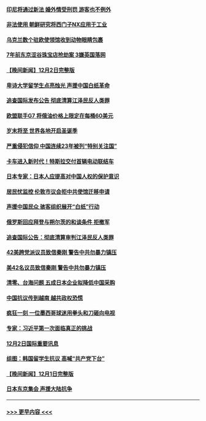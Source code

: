 #### [印尼将通过新法 婚外情受刑罚 游客也不例外](../pages/prog202/a103589890.md?t=12032201) 
#### [非法使用 朝鲜研究将西门子NX应用于工业](../pages/prog202/a103589883.md?t=12032201) 
#### [乌克兰数个驻欧使领馆收到动物眼睛包裹](../pages/prog202/a103589875.md?t=12032201) 
#### [7年前东京涩谷珠宝店抢劫案 3嫌英国落网](../pages/prog202/a103589800.md?t=12032201) 
#### [【晚间新闻】12月2日完整版](../pages/prog202/a103589672.md?t=12032201) 
#### [卑诗大学留学生点亮烛光 声援中国白纸革命](../pages/prog202/a103589679.md?t=12032201) 
#### [追查国际发布公告 彻底清算江泽民反人类罪](../pages/prog202/a103589675.md?t=12032201) 
#### [欧盟联手G7 将俄油价格上限定在每桶60美元](../pages/prog202/a103589667.md?t=12032201) 
#### [岁末将至 世界各地开启圣诞季](../pages/prog202/a103589549.md?t=12032201) 
#### [严重侵犯信仰 中国连续23年被列“特别关注国”](../pages/prog202/a103589309.md?t=12032201) 
#### [卡车进入新时代！特斯拉交付首辆电动联结车](../pages/prog202/a103589231.md?t=12032201) 
#### [日本专家：日本人应提高对中国人权的保护意识](../pages/prog202/a103589227.md?t=12032201) 
#### [居民忧监控 伦敦市议会拒中共使馆迁移申请](../pages/prog202/a103589225.md?t=12032201) 
#### [声援中国民众 骇客组织展开“白纸”行动](../pages/prog202/a103589221.md?t=12032201) 
#### [俄罗斯回应拜登与朔尔茨的和谈条件 拒撤军](../pages/prog202/a103589262.md?t=12032201) 
#### [追查国际公告：彻底清算审判江泽民反人类罪](../pages/prog202/a103589219.md?t=12032201) 
#### [42美跨党派议员致信秦刚 警告中共勿暴力镇压](../pages/prog202/a103589213.md?t=12032201) 
#### [美42名议员致信秦刚 警告中共勿暴力镇压](../pages/prog202/a103589163.md?t=12032201) 
#### [清零、台海问题 五成日本企业拟降低中国采购](../pages/prog202/a103589149.md?t=12032201) 
#### [中国抗议传到越南 越共政权恐慌](../pages/prog202/a103589056.md?t=12032201) 
#### [疯狂一刻 一位墨西哥球迷用拳头和刀砸向电视](../pages/prog202/a103589040.md?t=12032201) 
#### [专家：习近平第一次面临真正的挑战](../pages/prog202/a103589037.md?t=12032201) 
#### [12月2日国际重要讯息](../pages/prog202/a103589041.md?t=12032201) 
#### [组图：韩国留学生抗议 高喊“共产党下台”](../pages/prog202/a103589004.md?t=12032201) 
#### [【晚间新闻】12月1日完整版](../pages/prog202/a103588783.md?t=12032201) 
#### [日本东京集会 声援大陆抗争](../pages/prog202/a103588823.md?t=12032201) 

----
#### [ >>> 更早内容 <<< ](../indexes/prog202-earlier.md)
